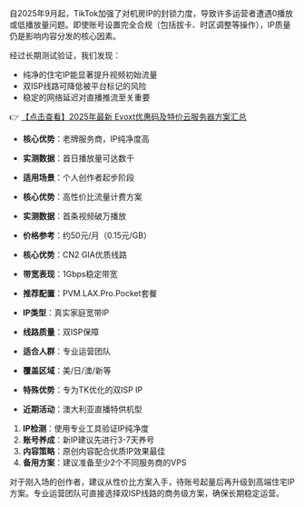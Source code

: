 

自2025年9月起，TikTok加强了对机房IP的封锁力度，导致许多运营者遭遇0播放或低播放量问题。即使账号设置完全合规（包括拔卡、时区调整等操作），IP质量仍是影响内容分发的核心因素。

经过长期测试验证，我们发现：
- 纯净的住宅IP能显著提升视频初始流量
- 双ISP线路可降低被平台标记的风险
- 稳定的网络延迟对直播推流至关重要

👉 [【点击查看】2025年最新 Evoxt优惠码及特价云服务器方案汇总](https://bit.ly/evoxt)


- **核心优势**：老牌服务商，IP纯净度高
- **实测数据**：首日播放量可达数千
- **适用场景**：个人创作者起步阶段

- **核心优势**：高性价比流量计费方案
- **实测数据**：首条视频破万播放
- **价格参考**：约50元/月（0.15元/GB）

- **核心优势**：CN2 GIA优质线路
- **带宽表现**：1Gbps稳定带宽
- **推荐配置**：PVM.LAX.Pro.Pocket套餐


- **IP类型**：真实家庭宽带IP
- **线路质量**：双ISP保障
- **适合人群**：专业运营团队

- **覆盖区域**：美/日/澳/新等
- **特殊优势**：专为TK优化的双ISP IP
- **近期活动**：澳大利亚直播特供机型


1. **IP检测**：使用专业工具验证IP纯净度
2. **账号养成**：新IP建议先进行3-7天养号
3. **内容策略**：原创内容配合优质IP效果最佳
4. **备用方案**：建议准备至少2个不同服务商的VPS

对于刚入场的创作者，建议从性价比方案入手，待账号起量后再升级到高端住宅IP方案。专业运营团队可直接选择双ISP线路的商务级方案，确保长期稳定运营。
